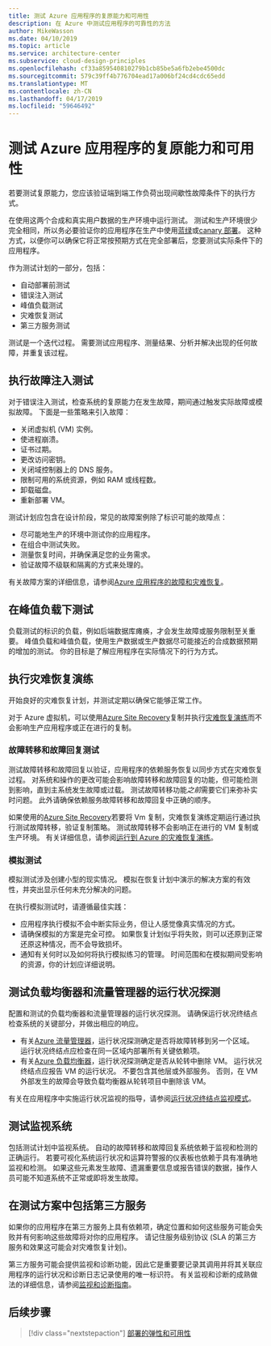```yaml
---
title: 测试 Azure 应用程序的复原能力和可用性
description: 在 Azure 中测试应用程序的可靠性的方法
author: MikeWasson
ms.date: 04/10/2019
ms.topic: article
ms.service: architecture-center
ms.subservice: cloud-design-principles
ms.openlocfilehash: cf33a859540810279b1cb85be5a6fb2ebe4500dc
ms.sourcegitcommit: 579c39ff4b776704ead17a006bf24cd4cdc65edd
ms.translationtype: MT
ms.contentlocale: zh-CN
ms.lasthandoff: 04/17/2019
ms.locfileid: "59646492"
---
```

# <a name="testing-azure-applications-for-resiliency-and-availability"></a>测试 Azure 应用程序的复原能力和可用性

若要测试复原能力，您应该验证端到端工作负荷出现间歇性故障条件下的执行方式。

在使用这两个合成和真实用户数据的生产环境中运行测试。 测试和生产环境很少完全相同，所以务必要验证你的应用程序在生产中使用[蓝绿](https://martinfowler.com/bliki/BlueGreenDeployment.html)或[canary 部署](https://martinfowler.com/bliki/CanaryRelease.html)。 这种方式，以便你可以确保它将正常按预期方式在完全部署后，您要测试实际条件下的应用程序。

作为测试计划的一部分，包括：

- 自动部署前测试
- 错误注入测试
- 峰值负载测试
- 灾难恢复测试
- 第三方服务测试

测试是一个迭代过程。 需要测试应用程序、测量结果、分析并解决出现的任何故障，并重复该过程。

## <a name="perform-fault-injection-testing"></a>执行故障注入测试

对于错误注入测试，检查系统的复原能力在发生故障，期间通过触发实际故障或模拟故障。 下面是一些策略来引入故障：

- 关闭虚拟机 (VM) 实例。
- 使进程崩溃。
- 证书过期。
- 更改访问密钥。
- 关闭域控制器上的 DNS 服务。
- 限制可用的系统资源，例如 RAM 或线程数。
- 卸载磁盘。
- 重新部署 VM。

测试计划应包含在设计阶段，常见的故障案例除了标识可能的故障点：

- 尽可能地生产的环境中测试你的应用程序。
- 在组合中测试失败。
- 测量恢复时间，并确保满足您的业务需求。
- 验证故障不级联和隔离的方式来处理的。

有关故障方案的详细信息，请参阅[Azure 应用程序的故障和灾难恢复](./disaster-recovery.md)。

## <a name="test-under-peak-loads"></a>在峰值负载下测试

负载测试的标识的负载，例如后端数据库瘫痪，才会发生故障或服务限制至关重要。 峰值负载和峰值负载，使用生产数据或生产数据尽可能接近的合成数据预期的增加的测试。 你的目标是了解应用程序在实际情况下的行为方式。

## <a name="conduct-disaster-recovery-drills"></a>执行灾难恢复演练

开始良好的灾难恢复计划，并测试定期以确保它能够正常工作。

对于 Azure 虚拟机，可以使用[Azure Site Recovery](/azure/site-recovery/azure-to-azure-quickstart/)复制并执行[灾难恢复演练](/azure/site-recovery/azure-to-azure-tutorial-dr-drill/)而不会影响生产应用程序或正在进行的复制。

### <a name="failover-and-failback-testing"></a>故障转移和故障回复测试

测试故障转移和故障回复以验证，应用程序的依赖服务恢复以同步方式在灾难恢复过程。 对系统和操作的更改可能会影响故障转移和故障回复的功能，但可能检测到影响，直到主系统发生故障或过载。 测试故障转移功能*之前*需要它们来弥补实时问题。 此外请确保依赖服务故障转移和故障回复中正确的顺序。

如果使用的[Azure Site Recovery](/azure/site-recovery/)若要将 Vm 复制，灾难恢复演练定期运行通过执行测试故障转移，验证复制策略。 测试故障转移不会影响正在进行的 VM 复制或生产环境。 有关详细信息，请参阅[运行到 Azure 的灾难恢复演练](/azure/site-recovery/site-recovery-test-failover-to-azure)。

### <a name="simulation-testing"></a>模拟测试

模拟测试涉及创建小型的现实情况。 模拟在恢复计划中演示的解决方案的有效性，并突出显示任何未充分解决的问题。

在执行模拟测试时，请遵循最佳实践：

- 应用程序执行模拟不会中断实际业务，但让人感觉像真实情况的方式。
- 请确保模拟的方案是完全可控。 如果恢复计划似乎将失败，则可以还原到正常还原这种情况，而不会导致损坏。
- 通知有关何时以及如何将执行模拟练习的管理。 时间范围和在模拟期间受影响的资源，你的计划应详细说明。

## <a name="test-health-probes-for-load-balancers-and-traffic-managers"></a>测试负载均衡器和流量管理器的运行状况探测

配置和测试的负载均衡器和流量管理器的运行状况探测。 请确保运行状况终结点检查系统的关键部分，并做出相应的响应。

- 有关[Azure 流量管理器](/azure/traffic-manager/traffic-manager-overview/)，运行状况探测确定是否将故障转移到另一个区域。 运行状况终结点应检查在同一区域内部署所有关键依赖项。
- 有关[Azure 负载均衡器](/azure/load-balancer/load-balancer-overview/)，运行状况探测确定是否从轮转中删除 VM。 运行状况终结点应报告 VM 的运行状况。 不要包含其他层或外部服务。 否则，在 VM 外部发生的故障会导致负载均衡器从轮转项目中删除该 VM。

有关在应用程序中实施运行状况监视的指导，请参阅[运行状况终结点监视模式](../patterns/health-endpoint-monitoring.md)。

## <a name="test-monitoring-systems"></a>测试监视系统

包括测试计划中监视系统。 自动的故障转移和故障回复系统依赖于监视和检测的正确运行。 若要可视化系统运行状况和运算符警报的仪表板也依赖于具有准确地监视和检测。 如果这些元素发生故障、遗漏重要信息或报告错误的数据，操作人员可能不知道系统不正常或即将发生故障。

## <a name="include-third-party-services-in-test-scenarios"></a>在测试方案中包括第三方服务

如果你的应用程序在第三方服务上具有依赖项，确定位置和如何这些服务可能会失败并有何影响这些故障将对你的应用程序。 请记住服务级别协议 (SLA 的第三方服务和效果这可能会对灾难恢复计划)。

第三方服务可能会提供监视和诊断功能，因此它是重要要记录其调用并将其关联应用程序的运行状况和诊断日志记录使用的唯一标识符。 有关监视和诊断的成熟做法的详细信息，请参阅[监视和诊断指南](../best-practices/monitoring.md)。

## <a name="next-steps"></a>后续步骤

> [!div class="nextstepaction"]
> [部署的弹性和可用性](./deploy.md)
